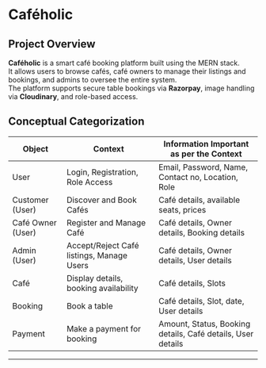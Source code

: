 # Caféholic
## Project Overview
**Caféholic** is a smart café booking platform built using the MERN stack.  
It allows users to browse cafés, café owners to manage their listings and bookings, and admins to oversee the entire system.  
The platform supports secure table bookings via **Razorpay**, image handling via **Cloudinary**, and role-based access.
## Conceptual Categorization

| Object             | Context                                             | Information Important as per the Context                         |
|--------------------|-----------------------------------------------------|------------------------------------------------------------------|
| User               | Login, Registration, Role Access                    | Email, Password, Name, Contact no, Location, Role                |
| Customer (User)    | Discover and Book Cafés                             | Café details, available seats, prices                            |
| Café Owner (User)  | Register and Manage Café                            | Café details, Owner details, Booking details                     |
| Admin (User)       | Accept/Reject Café listings, Manage Users           | Café details, Owner details, User details                        |
| Café               | Display details, booking availability               | Café details, Slots                                              |
| Booking            | Book a table                                        | Café details, Slot, date, User details                           |
| Payment            | Make a payment for booking                          | Amount, Status, Booking details, Café details, User details      |

---
